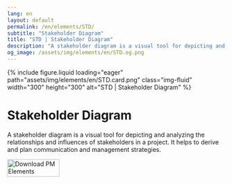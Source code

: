 ```yaml
---
lang: en
layout: default
permalink: /en/elements/STD/
subtitle: "Stakeholder Diagram"
title: "STD | Stakeholder Diagram"
description: "A stakeholder diagram is a visual tool for depicting and analyzing the relationships and influences of stakeholders in a project. It helps to derive and plan communication and management strategies."
og_image: /assets/img/elements/en/STD.og.png
---
```


{% include figure.liquid loading="eager" path="assets/img/elements/en/STD.card.png" class="img-fluid" width="300" height="300" alt="STD | Stakeholder Diagram" %}

# Stakeholder Diagram

A stakeholder diagram is a visual tool for depicting and analyzing the relationships and influences of stakeholders in a project. It helps to derive and plan communication and management strategies.

<a href="https://apps.apple.com/app/apple-store/id6738084498?pt=127441684&ct=website&mt=8">
  <img src="{{ "assets/img/en/appstore.png" | relative_url }}" width="120" height="40" alt="Download PM Elements">
</a>
